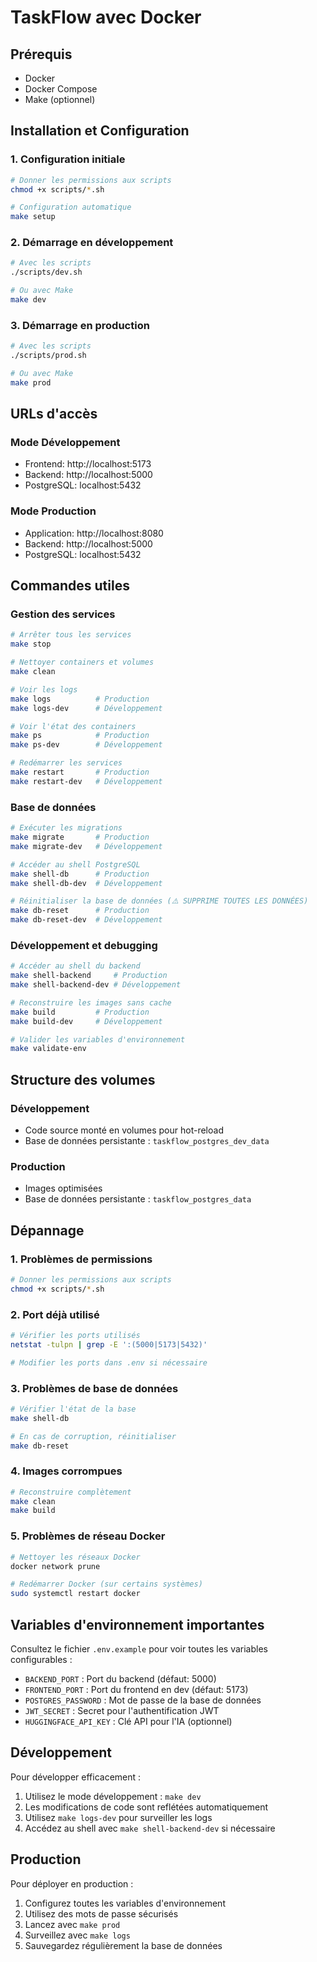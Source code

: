 # TaskFlow avec Docker

## Prérequis

- Docker
- Docker Compose
- Make (optionnel)

## Installation et Configuration

### 1. Configuration initiale
```bash
# Donner les permissions aux scripts
chmod +x scripts/*.sh

# Configuration automatique
make setup
```

### 2. Démarrage en développement
```bash
# Avec les scripts
./scripts/dev.sh

# Ou avec Make
make dev
```

### 3. Démarrage en production
```bash
# Avec les scripts
./scripts/prod.sh

# Ou avec Make
make prod
```

## URLs d'accès

### Mode Développement
- Frontend: http://localhost:5173
- Backend: http://localhost:5000
- PostgreSQL: localhost:5432

### Mode Production
- Application: http://localhost:8080
- Backend: http://localhost:5000
- PostgreSQL: localhost:5432

## Commandes utiles

### Gestion des services
```bash
# Arrêter tous les services
make stop

# Nettoyer containers et volumes
make clean

# Voir les logs
make logs          # Production
make logs-dev      # Développement

# Voir l'état des containers
make ps            # Production
make ps-dev        # Développement

# Redémarrer les services
make restart       # Production
make restart-dev   # Développement
```

### Base de données
```bash
# Exécuter les migrations
make migrate       # Production
make migrate-dev   # Développement

# Accéder au shell PostgreSQL
make shell-db      # Production
make shell-db-dev  # Développement

# Réinitialiser la base de données (⚠️ SUPPRIME TOUTES LES DONNÉES)
make db-reset      # Production
make db-reset-dev  # Développement
```

### Développement et debugging
```bash
# Accéder au shell du backend
make shell-backend     # Production
make shell-backend-dev # Développement

# Reconstruire les images sans cache
make build         # Production
make build-dev     # Développement

# Valider les variables d'environnement
make validate-env
```

## Structure des volumes

### Développement
- Code source monté en volumes pour hot-reload
- Base de données persistante : `taskflow_postgres_dev_data`

### Production
- Images optimisées
- Base de données persistante : `taskflow_postgres_data`

## Dépannage

### 1. Problèmes de permissions
```bash
# Donner les permissions aux scripts
chmod +x scripts/*.sh
```

### 2. Port déjà utilisé
```bash
# Vérifier les ports utilisés
netstat -tulpn | grep -E ':(5000|5173|5432)'

# Modifier les ports dans .env si nécessaire
```

### 3. Problèmes de base de données
```bash
# Vérifier l'état de la base
make shell-db

# En cas de corruption, réinitialiser
make db-reset
```

### 4. Images corrompues
```bash
# Reconstruire complètement
make clean
make build
```

### 5. Problèmes de réseau Docker
```bash
# Nettoyer les réseaux Docker
docker network prune

# Redémarrer Docker (sur certains systèmes)
sudo systemctl restart docker
```

## Variables d'environnement importantes

Consultez le fichier `.env.example` pour voir toutes les variables configurables :

- `BACKEND_PORT` : Port du backend (défaut: 5000)
- `FRONTEND_PORT` : Port du frontend en dev (défaut: 5173)
- `POSTGRES_PASSWORD` : Mot de passe de la base de données
- `JWT_SECRET` : Secret pour l'authentification JWT
- `HUGGINGFACE_API_KEY` : Clé API pour l'IA (optionnel)

## Développement

Pour développer efficacement :

1. Utilisez le mode développement : `make dev`
2. Les modifications de code sont reflétées automatiquement
3. Utilisez `make logs-dev` pour surveiller les logs
4. Accédez au shell avec `make shell-backend-dev` si nécessaire

## Production

Pour déployer en production :

1. Configurez toutes les variables d'environnement
2. Utilisez des mots de passe sécurisés
3. Lancez avec `make prod`
4. Surveillez avec `make logs`
5. Sauvegardez régulièrement la base de données
